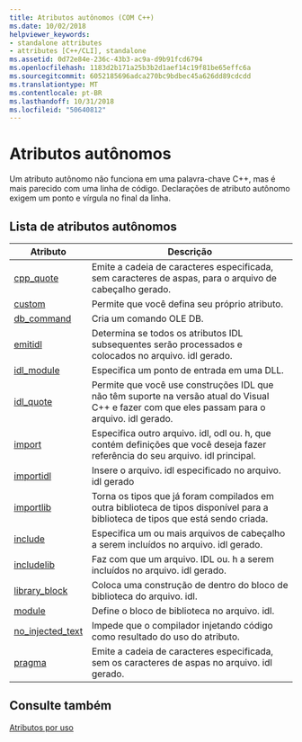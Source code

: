 ```yaml
---
title: Atributos autônomos (COM C++)
ms.date: 10/02/2018
helpviewer_keywords:
- standalone attributes
- attributes [C++/CLI], standalone
ms.assetid: 0d72e84e-236c-43b3-ac9a-d9b91fcd6794
ms.openlocfilehash: 1183d2b171a25b3b2d1aef14c19f81be65effc6a
ms.sourcegitcommit: 6052185696adca270bc9bdbec45a626dd89cdcdd
ms.translationtype: MT
ms.contentlocale: pt-BR
ms.lasthandoff: 10/31/2018
ms.locfileid: "50640812"
---
```

# <a name="stand-alone-attributes"></a>Atributos autônomos

Um atributo autônomo não funciona em uma palavra-chave C++, mas é mais parecido com uma linha de código. Declarações de atributo autônomo exigem um ponto e vírgula no final da linha.

## <a name="stand-alone-attribute-list"></a>Lista de atributos autônomos

|Atributo|Descrição|
|---------------|-----------------|
|[cpp_quote](cpp-quote.md)|Emite a cadeia de caracteres especificada, sem caracteres de aspas, para o arquivo de cabeçalho gerado.|
|[custom](custom-cpp.md)|Permite que você defina seu próprio atributo.|
|[db_command](db-command.md)|Cria um comando OLE DB.|
|[emitidl](emitidl.md)|Determina se todos os atributos IDL subsequentes serão processados e colocados no arquivo. idl gerado.|
|[idl_module](idl-module.md)|Especifica um ponto de entrada em uma DLL.|
|[idl_quote](idl-quote.md)|Permite que você use construções IDL que não têm suporte na versão atual do Visual C++ e fazer com que eles passam para o arquivo. idl gerado.|
|[import](import.md)|Especifica outro arquivo. idl, odl ou. h, que contém definições que você deseja fazer referência do seu arquivo. idl principal.|
|[importidl](importidl.md)|Insere o arquivo. idl especificado no arquivo. idl gerado|
|[importlib](importlib.md)|Torna os tipos que já foram compilados em outra biblioteca de tipos disponível para a biblioteca de tipos que está sendo criada.|
|[include](include-cpp.md)|Especifica um ou mais arquivos de cabeçalho a serem incluídos no arquivo. idl gerado.|
|[includelib](includelib-cpp.md)|Faz com que um arquivo. IDL ou. h a serem incluídos no arquivo. idl gerado.|
|[library_block](library-block.md)|Coloca uma construção de dentro do bloco de biblioteca do arquivo. idl.|
|[module](module-cpp.md)|Define o bloco de biblioteca no arquivo. idl.|
|[no_injected_text](no-injected-text.md)|Impede que o compilador injetando código como resultado do uso do atributo.|
|[pragma](pragma.md)|Emite a cadeia de caracteres especificada, sem os caracteres de aspas no arquivo. idl gerado.|

## <a name="see-also"></a>Consulte também

[Atributos por uso](attributes-by-usage.md)